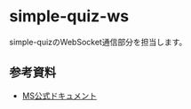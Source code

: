 # simple-quiz-ws

simple-quizのWebSocket通信部分を担当します。

## 参考資料

- [MS公式ドキュメント](https://learn.microsoft.com/ja-jp/aspnet/core/tutorials/signalr?view=aspnetcore-6.0&tabs=visual-studio)
